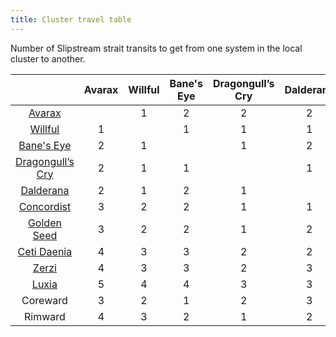```yaml
---
title: Cluster travel table
---
```


Number of Slipstream strait transits to get from one system in the local cluster to another.

|                                                  | Avarax | Willful | Bane's Eye | Dragongull’s Cry | Dalderana | Concordist | Golden Seed | Ceti Daenia | Zerzi | Luxia | Coreward | Rimward |
|:------------------------------------------------:|:------:|:-------:|:----------:|:----------------:|:---------:|:----------:|:-----------:|:-----------:|:-----:|:-----:|:--------:|:-------:|
|          [Avarax](star-systems/avarax)           |        |    1    |     2      |        2         |     2     |     3      |      3      |      4      |   4   |   5   |    3     |    4    |
|         [Willful](star-systems/willful)          |   1    |         |     1      |        1         |     1     |     2      |      2      |      3      |   3   |   4   |    2     |    3    |
|       [Bane's Eye](star-systems/banes-eye)       |   2    |    1    |            |        1         |     2     |     2      |      2      |      3      |   3   |   4   |    1     |    2    |
| [Dragongull’s Cry](star-systems/dragongulls-cry) |   2    |    1    |     1      |                  |     1     |     1      |      1      |      2      |   2   |   3   |    2     |    1    |
|       [Dalderana](star-systems/dalderana)        |   2    |    1    |     2      |        1         |           |     1      |      2      |      2      |   3   |   3   |    3     |    2    |
|      [Concordist](star-systems/concordist)       |   3    |    2    |     2      |        1         |     1     |            |      1      |      2      |   3   |   3   |    3     |    2    |
|     [Golden Seed](star-systems/golden-seed)      |   3    |    2    |     2      |        1         |     2     |     1      |             |      1      |   1   |   2   |    3     |    2    |
|     [Ceti Daenia](star-systems/ceti-daenia)      |   4    |    3    |     3      |        2         |     2     |     2      |      1      |             |   1   |   1   |    4     |    3    |
|           [Zerzi](star-systems/zerzi)            |   4    |    3    |     3      |        2         |     3     |     3      |      1      |      1      |       |   1   |    4     |    3    |
|           [Luxia](star-systems/luxia)            |   5    |    4    |     4      |        3         |     3     |     3      |      2      |      1      |   1   |       |    5     |    4    |
|                     Coreward                     |   3    |    2    |     1      |        2         |     3     |     3      |      3      |      4      |   4   |   5   |          |    3    |
|                     Rimward                      |   4    |    3    |     2      |        1         |     2     |     2      |      2      |      3      |   3   |   4   |    3     |         |

